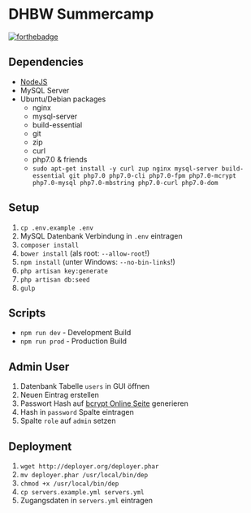 # DHBW Summercamp

[![forthebadge](http://forthebadge.com/images/badges/gluten-free.svg)](http://forthebadge.com)

## Dependencies
- [NodeJS](https://nodejs.org/en/)
- MySQL Server
- Ubuntu/Debian packages
    - nginx
    - mysql-server
    - build-essential
    - git
    - zip
    - curl
    - php7.0 & friends
    - `sudo apt-get install -y curl zup nginx mysql-server build-essential git php7.0 php7.0-cli php7.0-fpm php7.0-mcrypt php7.0-mysql php7.0-mbstring php7.0-curl php7.0-dom`

## Setup
1. `cp .env.example .env`
2. MySQL Datenbank Verbindung in `.env` eintragen
3. `composer install`
4. `bower install` (als root: `--allow-root`!)
5. `npm install` (unter Windows: `--no-bin-links`!)
6. `php artisan key:generate`
7. `php artisan db:seed`
8. `gulp`

## Scripts
- `npm run dev` - Development Build
- `npm run prod` - Production Build

## Admin User
1. Datenbank Tabelle `users` in GUI öffnen
2. Neuen Eintrag erstellen
3. Passwort Hash auf [bcrypt Online Seite](https://www.dailycred.com/article/bcrypt-calculator) generieren
4. Hash in `password` Spalte eintragen
5. Spalte `role` auf `admin` setzen

## Deployment
1. `wget http://deployer.org/deployer.phar`
2. `mv deployer.phar /usr/local/bin/dep`
3. `chmod +x /usr/local/bin/dep`
4. `cp servers.example.yml servers.yml`
5. Zugangsdaten in `servers.yml` eintragen

